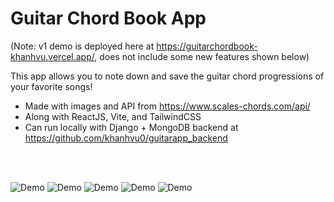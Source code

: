 # Guitar Chord Book App

(Note: v1 demo is deployed here at https://guitarchordbook-khanhvu.vercel.app/, does not include some new features shown below)
  
This app allows you to note down and save the guitar chord progressions of your favorite songs!

- Made with images and API from https://www.scales-chords.com/api/
- Along with ReactJS, Vite, and TailwindCSS
- Can run locally with Django + MongoDB backend at https://github.com/khanhvu0/guitarapp_backend

<br />
<br />

![Demo](https://github.com/khanhvu0/guitarapp_frontend/blob/main/Screenshot%202023-11-26%20at%207.03.35%20PM.png)
![Demo](https://github.com/khanhvu0/guitarapp_frontend/blob/main/Screenshot%202023-11-26%20at%207.05.41%20PM.png)
![Demo](https://github.com/khanhvu0/guitarapp_frontend/blob/main/Screenshot%202023-11-26%20at%207.04.30%20PM.png)
![Demo](https://github.com/khanhvu0/guitarapp_frontend/blob/main/Screenshot%202023-10-13%20at%2010.05.41%20AM.png)
![Demo](https://github.com/khanhvu0/guitarapp_frontend/blob/main/Screenshot%202023-10-13%20at%2010.07.02%20AM.png)
